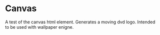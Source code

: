 # Canvas
A test of the canvas html element. Generates a moving dvd logo. Intended to be used with wallpaper enigne.
